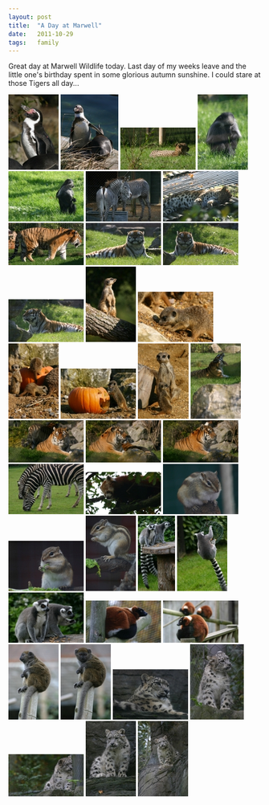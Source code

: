 ```yaml
---
layout: post
title:  "A Day at Marwell"
date:   2011-10-29
tags:   family
---
```


Great day at Marwell Wildlife today. Last day of my weeks leave and the little one's birthday spent in some glorious autumn sunshine. I could stare at those Tigers all day...

<div class="galleria">
   <a href="/public/photos/marwell-10-2011/image-001.jpg"><img src="/public/photos/marwell-10-2011/image-001-thumb.jpg" data-title="" /></a>
   <a href="/public/photos/marwell-10-2011/image-002.jpg"><img src="/public/photos/marwell-10-2011/image-002-thumb.jpg" data-title="" /></a>
   <a href="/public/photos/marwell-10-2011/image-003.jpg"><img src="/public/photos/marwell-10-2011/image-003-thumb.jpg" data-title="" /></a>
   <a href="/public/photos/marwell-10-2011/image-004.jpg"><img src="/public/photos/marwell-10-2011/image-004-thumb.jpg" data-title="" /></a>
   <a href="/public/photos/marwell-10-2011/image-005.jpg"><img src="/public/photos/marwell-10-2011/image-005-thumb.jpg" data-title="" /></a>
   <a href="/public/photos/marwell-10-2011/image-006.jpg"><img src="/public/photos/marwell-10-2011/image-006-thumb.jpg" data-title="" /></a>
   <a href="/public/photos/marwell-10-2011/image-007.jpg"><img src="/public/photos/marwell-10-2011/image-007-thumb.jpg" data-title="" /></a>
   <a href="/public/photos/marwell-10-2011/image-008.jpg"><img src="/public/photos/marwell-10-2011/image-008-thumb.jpg" data-title="" /></a>
   <a href="/public/photos/marwell-10-2011/image-009.jpg"><img src="/public/photos/marwell-10-2011/image-009-thumb.jpg" data-title="" /></a>
   <a href="/public/photos/marwell-10-2011/image-010.jpg"><img src="/public/photos/marwell-10-2011/image-010-thumb.jpg" data-title="" /></a>
   <a href="/public/photos/marwell-10-2011/image-011.jpg"><img src="/public/photos/marwell-10-2011/image-011-thumb.jpg" data-title="" /></a>
   <a href="/public/photos/marwell-10-2011/image-012.jpg"><img src="/public/photos/marwell-10-2011/image-012-thumb.jpg" data-title="" /></a>
   <a href="/public/photos/marwell-10-2011/image-013.jpg"><img src="/public/photos/marwell-10-2011/image-013-thumb.jpg" data-title="" /></a>
   <a href="/public/photos/marwell-10-2011/image-014.jpg"><img src="/public/photos/marwell-10-2011/image-014-thumb.jpg" data-title="" /></a>
   <a href="/public/photos/marwell-10-2011/image-015.jpg"><img src="/public/photos/marwell-10-2011/image-015-thumb.jpg" data-title="" /></a>
   <a href="/public/photos/marwell-10-2011/image-016.jpg"><img src="/public/photos/marwell-10-2011/image-016-thumb.jpg" data-title="" /></a>
   <a href="/public/photos/marwell-10-2011/image-017.jpg"><img src="/public/photos/marwell-10-2011/image-017-thumb.jpg" data-title="" /></a>
   <a href="/public/photos/marwell-10-2011/image-018.jpg"><img src="/public/photos/marwell-10-2011/image-018-thumb.jpg" data-title="" /></a>
   <a href="/public/photos/marwell-10-2011/image-019.jpg"><img src="/public/photos/marwell-10-2011/image-019-thumb.jpg" data-title="" /></a>
   <a href="/public/photos/marwell-10-2011/image-020.jpg"><img src="/public/photos/marwell-10-2011/image-020-thumb.jpg" data-title="" /></a>
   <a href="/public/photos/marwell-10-2011/image-021.jpg"><img src="/public/photos/marwell-10-2011/image-021-thumb.jpg" data-title="" /></a>
   <a href="/public/photos/marwell-10-2011/image-022.jpg"><img src="/public/photos/marwell-10-2011/image-022-thumb.jpg" data-title="" /></a>
   <a href="/public/photos/marwell-10-2011/image-023.jpg"><img src="/public/photos/marwell-10-2011/image-023-thumb.jpg" data-title="" /></a>
   <a href="/public/photos/marwell-10-2011/image-024.jpg"><img src="/public/photos/marwell-10-2011/image-024-thumb.jpg" data-title="" /></a>
   <a href="/public/photos/marwell-10-2011/image-025.jpg"><img src="/public/photos/marwell-10-2011/image-025-thumb.jpg" data-title="" /></a>
   <a href="/public/photos/marwell-10-2011/image-026.jpg"><img src="/public/photos/marwell-10-2011/image-026-thumb.jpg" data-title="" /></a>
   <a href="/public/photos/marwell-10-2011/image-027.jpg"><img src="/public/photos/marwell-10-2011/image-027-thumb.jpg" data-title="" /></a>
   <a href="/public/photos/marwell-10-2011/image-028.jpg"><img src="/public/photos/marwell-10-2011/image-028-thumb.jpg" data-title="" /></a>
   <a href="/public/photos/marwell-10-2011/image-029.jpg"><img src="/public/photos/marwell-10-2011/image-029-thumb.jpg" data-title="" /></a>
   <a href="/public/photos/marwell-10-2011/image-030.jpg"><img src="/public/photos/marwell-10-2011/image-030-thumb.jpg" data-title="" /></a>
   <a href="/public/photos/marwell-10-2011/image-031.jpg"><img src="/public/photos/marwell-10-2011/image-031-thumb.jpg" data-title="" /></a>
   <a href="/public/photos/marwell-10-2011/image-032.jpg"><img src="/public/photos/marwell-10-2011/image-032-thumb.jpg" data-title="" /></a>
   <a href="/public/photos/marwell-10-2011/image-033.jpg"><img src="/public/photos/marwell-10-2011/image-033-thumb.jpg" data-title="" /></a>
   <a href="/public/photos/marwell-10-2011/image-034.jpg"><img src="/public/photos/marwell-10-2011/image-034-thumb.jpg" data-title="" /></a>
   <a href="/public/photos/marwell-10-2011/image-035.jpg"><img src="/public/photos/marwell-10-2011/image-035-thumb.jpg" data-title="" /></a>
   <a href="/public/photos/marwell-10-2011/image-036.jpg"><img src="/public/photos/marwell-10-2011/image-036-thumb.jpg" data-title="" /></a>
   <a href="/public/photos/marwell-10-2011/image-037.jpg"><img src="/public/photos/marwell-10-2011/image-037-thumb.jpg" data-title="" /></a>
</div>